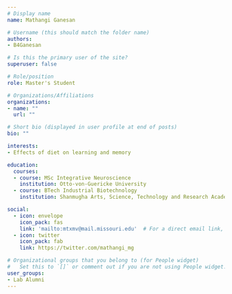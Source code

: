 ```yaml
---
# Display name
name: Mathangi Ganesan

# Username (this should match the folder name)
authors:
- B4Ganesan

# Is this the primary user of the site?
superuser: false

# Role/position
role: Master's Student

# Organizations/Affiliations
organizations:
- name: ""
  url: ""

# Short bio (displayed in user profile at end of posts)
bio: ""

interests:
- Effects of diet on learning and memory

education:
  courses:
  - course: MSc Integrative Neuroscience
    institution: Otto-von-Guericke University
  - course: BTech Industrial Biotechnology
    institution: Shanmugha Arts, Science, Technology and Research Academy

social:
  - icon: envelope
    icon_pack: fas
    link: 'mailto:mtxmv@mail.missouri.edu'  # For a direct email link, use "mailto:test@example.org".
  - icon: twitter
    icon_pack: fab
    link: https://twitter.com/mathangi_mg

# Organizational groups that you belong to (for People widget)
#   Set this to `[]` or comment out if you are not using People widget.
user_groups:
- Lab Alumni
---
```

